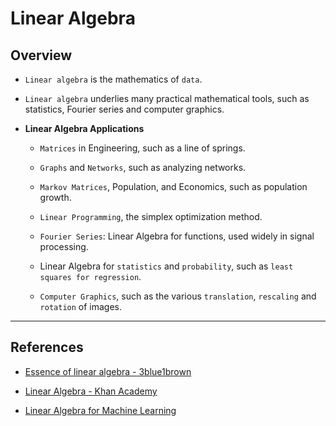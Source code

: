 # Linear Algebra

## Overview

* `Linear algebra` is the mathematics of `data`.

* `Linear algebra` underlies many practical mathematical tools, such as statistics, Fourier series and computer graphics.

* __Linear Algebra Applications__

    * `Matrices` in Engineering, such as a line of springs.

    * `Graphs` and `Networks`, such as analyzing networks.

    * `Markov Matrices`, Population, and Economics, such as population growth.

    * `Linear Programming`, the simplex optimization method.

    * `Fourier Series`: Linear Algebra for functions, used widely in signal processing.

    * Linear Algebra for `statistics` and `probability`, such as `least squares for regression`.

    * `Computer Graphics`, such as the various `translation`, `rescaling` and `rotation` of images.

---

## References

* [Essence of linear algebra - 3blue1brown](https://www.youtube.com/playlist?list=PLZHQObOWTQDPD3MizzM2xVFitgF8hE_ab)

* [Linear Algebra - Khan Academy](https://www.khanacademy.org/math/linear-algebra)

* [Linear Algebra for Machine Learning](https://machinelearningmastery.com/linear-algebra-machine-learning-7-day-mini-course/)
